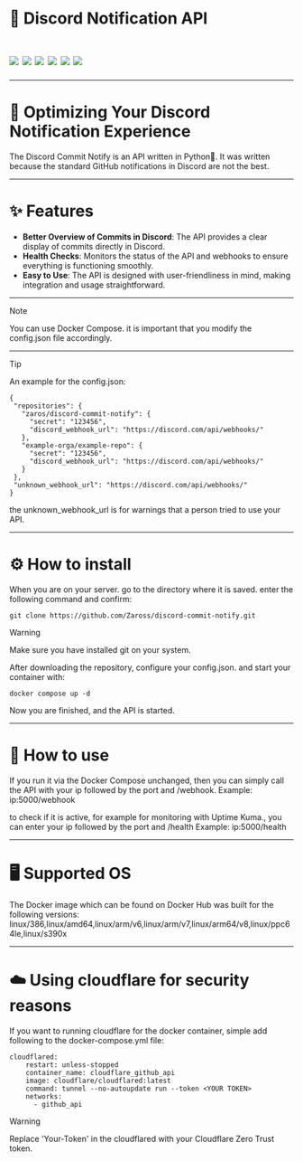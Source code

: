 # 🔔 Discord Notification API

<h1 align="left">
    <img src="https://img.shields.io/badge/License-Apache_2.0-blue.svg"/>
    <img src="https://img.shields.io/github/forks/zaross/discord-commit-notify"/>
    <img src="https://img.shields.io/github/license/zaross/discord-commit-notify"/>
    <img src="https://img.shields.io/github/stars/zaross/discord-commit-notify"/>
    <img src="https://img.shields.io/github/issues/zaross/discord-commit-notify"/>
    <img src="https://img.shields.io/github/last-commit/Zaross/discord-commit-notify/main"/>
</h1>

---

# 🔗 Optimizing Your Discord Notification Experience

The Discord Commit Notify is an API written in Python🐍. It was written because the standard GitHub notifications in Discord are not the best.

---

# ✨ Features
- **Better Overview of Commits in Discord**: The API provides a clear display of commits directly in Discord.
- **Health Checks**: Monitors the status of the API and webhooks to ensure everything is functioning smoothly.
- **Easy to Use**: The API is designed with user-friendliness in mind, making integration and usage straightforward.

---

> [!NOTE] 
> You can use Docker Compose. it is important that you modify the config.json file accordingly.

---

> [!TIP]  
> An example for the config.json:
>```
>{
>  "repositories": {
>    "zaros/discord-commit-notify": {
>      "secret": "123456",
>      "discord_webhook_url": "https://discord.com/api/webhooks/" 
>    },
>    "example-orga/example-repo": {
>      "secret": "123456",
>      "discord_webhook_url": "https://discord.com/api/webhooks/" 
>    }
>  },
>  "unknown_webhook_url": "https://discord.com/api/webhooks/" 
>}
>```
> the unknown_webhook_url is for warnings that a person tried to use your API.

---

# ⚙️ How to install

When you are on your server. go to the directory where it is saved. enter the following command and confirm:
```
git clone https://github.com/Zaross/discord-commit-notify.git
```

> [!WARNING]
> Make sure you have installed git on your system.

After downloading the repository, configure your config.json. and start your container with:
```
docker compose up -d
```
Now you are finished, and the API is started.

---

# 🚀 How to use

If you run it via the Docker Compose unchanged, then you can simply call the API with your ip followed by the port and /webhook.
Example:
ip:5000/webhook

to check if it is active, for example for monitoring with Uptime Kuma., you can enter your ip followed by the port and /health 
Example:
ip:5000/health

---

# 🖥️ Supported OS

The Docker image which can be found on Docker Hub was built for the following versions: linux/386,linux/amd64,linux/arm/v6,linux/arm/v7,linux/arm64/v8,linux/ppc64le,linux/s390x

---

# ☁️ Using cloudflare for security reasons

If you want to running cloudflare for the docker container, simple add following to the docker-compose.yml file:

```
cloudflared:
    restart: unless-stopped
    container_name: cloudflare_github_api
    image: cloudflare/cloudflared:latest
    command: tunnel --no-autoupdate run --token <YOUR TOKEN>
    networks:
      - github_api
```

> [!WARNING]
> Replace 'Your-Token' in the cloudflared with your Cloudflare Zero Trust token.

